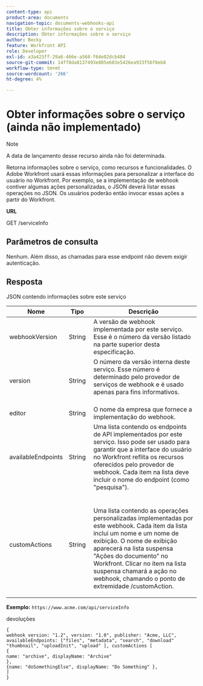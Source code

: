 ```yaml
---
content-type: api
product-area: documents
navigation-topic: documents-webhooks-api
title: Obter informações sobre o serviço
description: Obter informações sobre o serviço
author: Becky
feature: Workfront API
role: Developer
exl-id: a3a423ff-29a6-466e-a568-f64e02dcb484
source-git-commit: 14ff8da8137493e805e683e5426ea933f56f8eb8
workflow-type: tm+mt
source-wordcount: '266'
ht-degree: 4%

---
```



# Obter informações sobre o serviço (ainda não implementado)

>[!NOTE]
>
>A data de lançamento desse recurso ainda não foi determinada.

Retorna informações sobre o serviço, como recursos e funcionalidades. O Adobe Workfront usará essas informações para personalizar a interface do usuário no Workfront. Por exemplo, se a implementação de webhook contiver algumas ações personalizadas, o JSON deverá listar essas operações no JSON. Os usuários poderão então invocar essas ações a partir do Workfront.

**URL**

GET /serviceInfo

## Parâmetros de consulta

Nenhum. Além disso, as chamadas para esse endpoint não devem exigir autenticação.

## Resposta

JSON contendo informações sobre este serviço

<table style="table-layout:auto"> 
 <col> 
 <col> 
 <col> 
 <thead> 
  <tr> 
   <th>Nome</th> 
   <th>Tipo </th> 
   <th>Descrição</th> 
  </tr> 
 </thead> 
 <tbody> 
  <tr> 
   <td>webhookVersion </td> 
   <td>String </td> 
   <td>A versão de webhook implementada por este serviço. Esse é o número da versão listado na parte superior desta especificação.</td> 
  </tr> 
  <tr> 
   <td>version </td> 
   <td>String </td> 
   <td>O número da versão interna deste serviço. Esse número é determinado pelo provedor de serviços de webhook e é usado apenas para fins informativos.<br><br></td> 
  </tr> 
  <tr> 
   <td>editor </td> 
   <td>String </td> 
   <td>O nome da empresa que fornece a implementação do webhook.</td> 
  </tr> 
  <tr> 
   <td>availableEndpoints</td> 
   <td>String </td> 
   <td>Uma lista contendo os endpoints de API implementados por este serviço. Isso pode ser usado para garantir que a interface do usuário no Workfront reflita os recursos oferecidos pelo provedor de webhook. Cada item na lista deve incluir o nome do endpoint (como "pesquisa").</td> 
  </tr> 
  <tr> 
   <td>customActions </td> 
   <td>String</td> 
   <td>  <p>Uma lista contendo as operações personalizadas implementadas por este webhook. Cada item da lista inclui um nome e um nome de exibição. O nome de exibição aparecerá na lista suspensa "Ações do documento" no Workfront. Clicar no item na lista suspensa chamará a ação no webhook, chamando o ponto de extremidade /customAction.</p></td> 
  </tr> 
 </tbody> 
</table>

**Exemplo:** `https://www.acme.com/api/serviceInfo`

devoluções

```
{
webhook version: "1.2", version: "1.0", publisher: "Acme, LLC", availableEndpoints: ["files", "metadata", "search", "download"
"thumbnail", "uploadInit", "upload" ], customActions [
{
name: "archive", displayName: "Archive" 
}, 
{name: "doSomethingElse", displayName: "Do Something" }, 
] 
}
```
